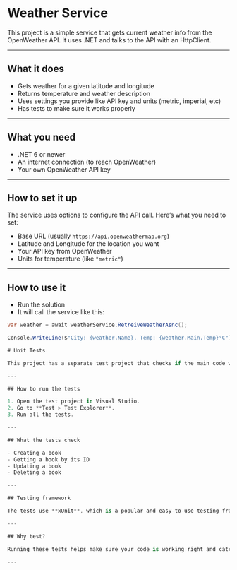 # Weather Service

This project is a simple service that gets current weather info from the OpenWeather API. It uses .NET and talks to the API with an HttpClient.

---

## What it does

- Gets weather for a given latitude and longitude
- Returns temperature and weather description
- Uses settings you provide like API key and units (metric, imperial, etc)
- Has tests to make sure it works properly

---

## What you need

- .NET 6 or newer
- An internet connection (to reach OpenWeather)
- Your own OpenWeather API key

---

## How to set it up

The service uses options to configure the API call. Here’s what you need to set:

- Base URL (usually `https://api.openweathermap.org`)
- Latitude and Longitude for the location you want
- Your API key from OpenWeather
- Units for temperature (like `"metric"`)

---

## How to use it
- Run the solution 
- It will call the service like this:

```csharp
var weather = await weatherService.RetreiveWeatherAsnc();

Console.WriteLine($"City: {weather.Name}, Temp: {weather.Main.Temp}°C");

# Unit Tests

This project has a separate test project that checks if the main code works correctly.

---

## How to run the tests

1. Open the test project in Visual Studio.
2. Go to **Test > Test Explorer**.
3. Run all the tests.

---

## What the tests check

- Creating a book  
- Getting a book by its ID  
- Updating a book  
- Deleting a book  

---

## Testing framework

The tests use **xUnit**, which is a popular and easy-to-use testing framework for .NET projects.

---

## Why test?

Running these tests helps make sure your code is working right and catches mistakes early.

---

